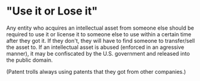 "Use it or Lose it"
=====

Any entity who acquires an intellectual asset from someone else should be 
required to use it or license it to someone else to use within a certain 
time after they got it. If they don't, they will have to find someone to 
transfer/sell the asset to. If an intellectual asset is abused (enforced 
in an agressive manner), it may be confiscated by the U.S. government and 
released into the public domain.

(Patent trolls always using patents that they got from other companies.)
